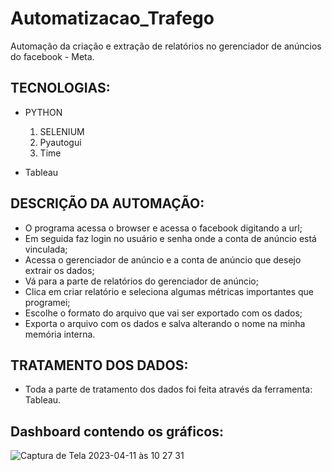 # Automatizacao_Trafego
Automação da criação e extração de relatórios no gerenciador de anúncios do facebook - Meta.

## TECNOLOGIAS:
- PYTHON
  1. SELENIUM
  2. Pyautogui
  3. Time
 
 - Tableau
 
 ## DESCRIÇÃO DA AUTOMAÇÃO:
 - O programa acessa o browser e acessa o facebook digitando a url;
 - Em seguida faz login no usuário e senha onde a conta de anúncio está vinculada;
 - Acessa o gerenciador de anúncio e a conta de anúncio que desejo extrair os dados;
 - Vá para a parte de relatórios do gerenciador de anúncio;
 - Clica em criar relatório e seleciona algumas métricas importantes que programei; 
 - Escolhe o formato do arquivo que vai ser exportado com os dados; 
 - Exporta o arquivo com os dados e salva alterando o nome na minha memória interna.
 
 ## TRATAMENTO DOS DADOS:
 - Toda a parte de tratamento dos dados foi feita através da ferramenta: Tableau.

## Dashboard contendo os gráficos: 
![Captura de Tela 2023-04-11 às 10 27 31](https://github.com/paulovitor00/Automatizacao_Trafego/blob/ef6facce09a5ddec48f203a01e2ff58fe20f0850/Captura%20de%20Tela%202023-04-13%20a%CC%80s%2022.11.54.png)

